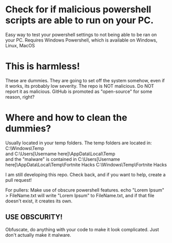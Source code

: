 # Check for if malicious powershell scripts are able to run on your PC.
Easy way to test your powershell settings to not being able to be ran on your PC. Requires Windows Powershell, which is available on Windows, Linux, MacOS
# This is harmless!
These are dummies. They are going to set off the system somehow, even if it works, its probably low severity.
The repo is NOT malicious. Do NOT report it as malicious. GitHub is promoted as "open-source" for some reason, right?
# Where and how to clean the dummies?
Usually located in your temp folders.
The temp folders are located in:
C:\Windows\Temp\
and
C:\Users\[Username here]\AppData\Local\Temp\
and the "malware" is contained in 
C:\Users\[Username here]\AppData\Local\Temp\Fortnite Hacks
C:\Windows\Temp\Fortnite Hacks

I am still developing this repo. Check back, and if you want to help, create a pull request!

For pullers:
Make use of obscure powershell features.
echo "Lorem Ipsum" > FileName.txt
will write "Lorem Ipsum" to FileName.txt, and if that file doesn't exist, it creates its own.
## USE OBSCURITY!
Obfuscate, do anything with your code to make it look complicated.
Just don't actually make it malware.
